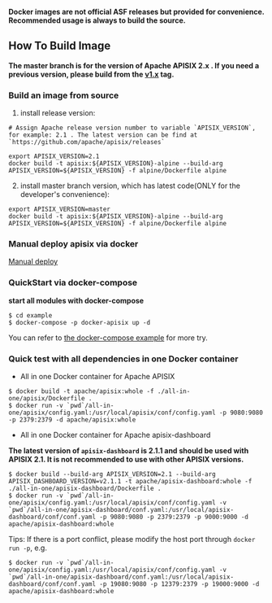 **Docker images are not official ASF releases but provided for convenience. Recommended usage is always to build the source.**

## How To Build Image

**The master branch is for the version of Apache APISIX 2.x . If you need a previous version, please build from the [v1.x](https://github.com/apache/apisix-docker/releases/tag/v1.x) tag.**

### Build an image from source

1. install release version:
```
# Assign Apache release version number to variable `APISIX_VERSION`, for example: 2.1 . The latest version can be find at `https://github.com/apache/apisix/releases`

export APISIX_VERSION=2.1
docker build -t apisix:${APISIX_VERSION}-alpine --build-arg APISIX_VERSION=${APISIX_VERSION} -f alpine/Dockerfile alpine
```

2. install master branch version, which has latest code(ONLY for the developer's convenience):
```
export APISIX_VERSION=master
docker build -t apisix:${APISIX_VERSION}-alpine --build-arg APISIX_VERSION=${APISIX_VERSION} -f alpine/Dockerfile alpine
```

### Manual deploy apisix via docker

[Manual deploy](manual.md) 

### QuickStart via docker-compose

**start all modules with docker-compose**

```
$ cd example
$ docker-compose -p docker-apisix up -d
```

You can refer to [the docker-compose example](example/README.md) for more try.

### Quick test with all dependencies in one Docker container

* All in one Docker container for Apache APISIX

```shell
$ docker build -t apache/apisix:whole -f ./all-in-one/apisix/Dockerfile .
$ docker run -v `pwd`/all-in-one/apisix/config.yaml:/usr/local/apisix/conf/config.yaml -p 9080:9080 -p 2379:2379 -d apache/apisix:whole
```

* All in one Docker container for Apache apisix-dashboard

**The latest version of `apisix-dashboard` is 2.1.1 and should be used with APISIX 2.1. It is not recommended to use with other APISIX versions.**

```shell
$ docker build --build-arg APISIX_VERSION=2.1 --build-arg APISIX_DASHBOARD_VERSION=v2.1.1 -t apache/apisix-dashboard:whole -f ./all-in-one/apisix-dashboard/Dockerfile .
$ docker run -v `pwd`/all-in-one/apisix/config.yaml:/usr/local/apisix/conf/config.yaml -v `pwd`/all-in-one/apisix-dashboard/conf.yaml:/usr/local/apisix-dashboard/conf/conf.yaml -p 9080:9080 -p 2379:2379 -p 9000:9000 -d apache/apisix-dashboard:whole
```

Tips: If there is a port conflict, please modify the host port through `docker run -p`, e.g.

```shell
$ docker run -v `pwd`/all-in-one/apisix/config.yaml:/usr/local/apisix/conf/config.yaml -v `pwd`/all-in-one/apisix-dashboard/conf.yaml:/usr/local/apisix-dashboard/conf/conf.yaml -p 19080:9080 -p 12379:2379 -p 19000:9000 -d apache/apisix-dashboard:whole
```

